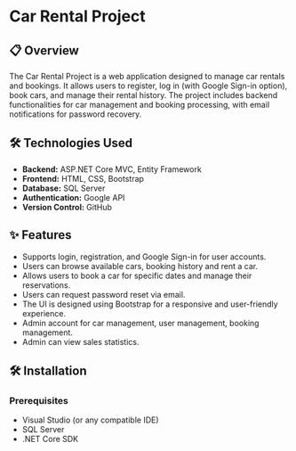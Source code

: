 # Car Rental Project

## 📋 Overview  
The Car Rental Project is a web application designed to manage car rentals and bookings. It allows users to register, log in (with Google Sign-in option), book cars, and manage their rental history. The project includes backend functionalities for car management and booking processing, with email notifications for password recovery.

## 🛠️ Technologies Used  
- **Backend:** ASP.NET Core MVC, Entity Framework
- **Frontend:** HTML, CSS, Bootstrap
- **Database:** SQL Server
- **Authentication:** Google API
- **Version Control:** GitHub

## ✨ Features  
- Supports login, registration, and Google Sign-in for user accounts.
- Users can browse available cars, booking history and rent a car.
- Allows users to book a car for specific dates and manage their reservations.
- Users can request password reset via email.
- The UI is designed using Bootstrap for a responsive and user-friendly experience.
- Admin account for car management, user management, booking management.
- Admin can view sales statistics.

## 🛠️ Installation  
### Prerequisites  
- Visual Studio (or any compatible IDE)  
- SQL Server  
- .NET Core SDK  
